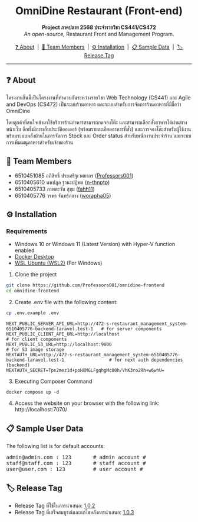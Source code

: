 <h1 align="center">OmniDine Restaurant (Front-end)</h1>
<p align="center">
    <b>Project ภาคปลาย 2568 ประจำรายวิชา CS441/CS472</b> <br>
    <i>An open-source,</i> Restaurant Front and Management Program.<br>
    <br>
    <a href="#-about">❓ About</a>‎ ‎ |‎ ‎ 
    <a href="#-team-members">👥 Team Members</a>‎ ‎ |‎ ‎ 
    <a href="#%EF%B8%8F-installation">⚙️ Installation</a>‎ ‎ |‎ ‎ 
    <a href="#-sample-user-data">📋 Sample Data</a>‎ ‎ |‎ ‎ 
    <a href="#%EF%B8%8F-release-tag">🏷️ Release Tag</a>
</p>

---

## ❓ About
โครงงานชิ้นนี้เป็นโครงงานที่ทำควบกันระหว่างรายวิชา Web Technology (CS441) และ Agile and DevOps (CS472) เป็นระบบร้านอาหาร และระบบสำหรับการจัดการร้านอาหารที่มีชื่อว่า OmniDine

โดยลูกค้าที่สนใจเข้ามาใช้บริการร้านอาหารสามารถกดจองโต๊ะ และสามารถเลือกสั่งอาหารได้ผ่านทางหน้าเว็บ อีกทั้งมีการเก็บประวัติออเดอร์ (พร้อมรายละเอียดอาหารที่สั่ง) และการจองโต๊ะสำหรับผู้ใช้งาน พร้อมระบบหลังบ้านในการจัดการ Stock และ Order status สำหรับพนักงานประจำร้าน และระบบการเพิ่มเมนูอาหารสำหรับเจ้าของร้าน

## 👥 Team Members
- 6510451085 อภิสิทธิ์ ประเสริฐเวศยากร (<a href="https://github.com/Professors001">Professors001</a>)
- 6510405610 นพปฎล ฐานะปฏิพล (<a href="https://github.com/n-thnptp">n-thnptp</a>)
- 6510405733 ภาพตะวัน สุขุม (<a href="https://github.com/fahh11">fahh11</a>)
- 6510405776 วรพา จันทร์กลาง (<a href="https://github.com/worapha05">worapha05</a>)


## ⚙️ Installation
### Requirements
- Windows 10 or Windows 11 (Latest Version) with Hyper-V function enabled
- <a href="https://desktop.docker.com/win/main/amd64/Docker%20Desktop%20Installer.exe?utm_source=docker&utm_medium=webreferral&utm_campaign=dd-smartbutton&utm_location=module">Docker Desktop</a>
- <a href="https://ubuntu.com/desktop/wsl">WSL Ubuntu (WSL2)</a> (For Windows)

1. Clone the project

```bash
git clone https://github.com/Professors001/omnidine-frontend
cd omnidine-frontend
```

2. Create .env file with the following content:
```bash
cp .env.example .env
```

```env
NEXT_PUBLIC_SERVER_API_URL=http://472-s-restaurant_management_system-6510405776-backend-laravel.test-1   # for server components
NEXT_PUBLIC_CLIENT_API_URL=http://localhost                                                              # for client components
NEXT_PUBLIC_S3_URL=http://localhost:9000                                                                 # for S3 image storage
NEXTAUTH_URL=http://472-s-restaurant_management_system-6510405776-backend-laravel.test-1                 # for next auth dependencies (backend)
NEXTAUTH_SECRET=Tpx2mez1d+poHXMGLFgqhgMc00h/VhK3ro2Rh+w6whU=  
```

3. Executing Composer Command

```docker
docker compose up -d
```

4. Access the website on your browser with the following link: http://localhost:7070/

## 📋 Sample User Data
The following list is for default accounts:
<pre>
admin@admin.com : 123       # admin account #
staff@staff.com : 123       # staff account #
user@user.com : 123         # user account #
</pre>

## 🏷️ Release Tag
- Release Tag ที่ใช้ในการนำเสนอ: <a href="https://github.com/omnidine/omnidine-backend/releases/tag/1.0.2">1.0.2</a>
- Release Tag ที่เสร็จสมบูรณ์และแก้ไขหลังการนำเสนอ: <a href="https://github.com/omnidine/omnidine-backend/releases/tag/1.0.3">1.0.3</a>